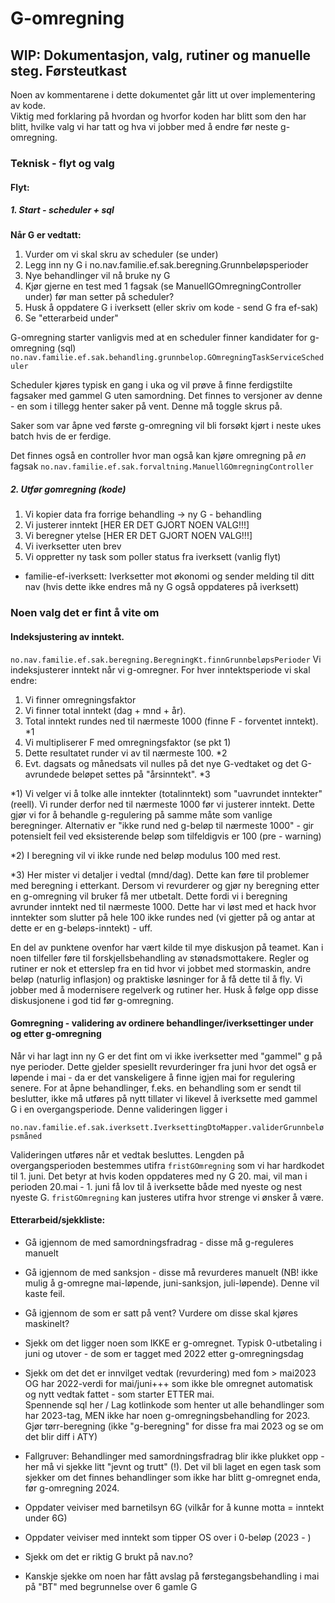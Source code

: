 # G-omregning 
## WIP: Dokumentasjon, valg, rutiner og manuelle steg. Førsteutkast 

Noen av kommentarene i dette dokumentet går litt ut over implementering av kode.  
Viktig med forklaring på hvordan og hvorfor koden har blitt som den har blitt, hvilke 
valg vi har tatt og hva vi jobber med å endre før neste g-omregning.   



### Teknisk - flyt og valg

#### Flyt: 

##### 1. Start - scheduler + sql

**Når G er vedtatt:** 
1. Vurder om vi skal skru av scheduler (se under) 
2. Legg inn ny G i no.nav.familie.ef.sak.beregning.Grunnbeløpsperioder
3. Nye behandlinger vil nå bruke ny G
4. Kjør gjerne en test med 1 fagsak (se ManuellGOmregningController under) før man setter på scheduler?
5. Husk å oppdatere G i iverksett (eller skriv om kode - send G fra ef-sak)
6. Se "etterarbeid under"

G-omregning starter vanligvis med at en scheduler finner kandidater for g-omregning (sql) 
`no.nav.familie.ef.sak.behandling.grunnbelop.GOmregningTaskServiceScheduler`

Scheduler kjøres typisk en gang i uka og vil prøve å finne ferdigstilte fagsaker med gammel G uten samordning.
Det finnes to versjoner av denne - en som i tillegg henter saker på vent. Denne må toggle skrus på. 

Saker som var åpne ved første g-omregning vil bli forsøkt kjørt i neste ukes batch hvis de er ferdige. 

Det finnes også en controller hvor man også kan kjøre omregning på _en_ fagsak
`no.nav.familie.ef.sak.forvaltning.ManuellGOmregningController`

##### 2. Utfør gomregning (kode)
1. Vi kopier data fra forrige behandling -> ny G - behandling
2. Vi justerer inntekt [HER ER DET GJORT NOEN VALG!!!]
3. Vi beregner ytelse [HER ER DET GJORT NOEN VALG!!!]
4. Vi iverksetter uten brev
5. Vi oppretter ny task som poller status fra iverksett (vanlig flyt)

* familie-ef-iverksett: Iverksetter mot økonomi og sender melding til ditt nav 
(hvis dette ikke endres må ny G også oppdateres på iverksett)

### Noen valg det er fint å vite om
#### Indeksjustering av inntekt.
`no.nav.familie.ef.sak.beregning.BeregningKt.finnGrunnbeløpsPerioder`
Vi indeksjusterer inntekt når vi g-omregner. For hver inntektsperiode vi skal endre:
1. Vi finner omregningsfaktor 
2. Vi finner total inntekt (dag + mnd + år). 
3. Total inntekt rundes ned til nærmeste 1000 (finne F - forventet inntekt). *1
4. Vi multipliserer F med omregningsfaktor (se pkt 1)
5. Dette resultatet runder vi av til nærmeste 100. *2
6. Evt. dagsats og månedsats vil nulles på det nye G-vedtaket og det G-avrundede beløpet settes på "årsinntekt". *3 

*1) Vi velger vi å tolke alle inntekter (totalinntekt) som "uavrundet inntekter" (reell).
Vi runder derfor ned til nærmeste 1000 før vi justerer inntekt.
Dette gjør vi for å behandle g-regulering på samme måte som vanlige beregninger.
Alternativ er "ikke rund ned g-beløp til nærmeste 1000" - gir potensielt feil ved
eksisterende beløp som tilfeldigvis er 100 (pre - warning)

*2) I beregning vil vi ikke runde ned beløp modulus 100 med rest. 

*3) Her mister vi detaljer i vedtal (mnd/dag). Dette kan føre til problemer med beregning i etterkant.
Dersom vi revurderer og gjør ny beregning etter en g-omregning vil bruker få mer utbetalt. Dette fordi vi i beregning avrunder inntekt ned til nærmeste 1000. 
Dette har vi løst med et hack hvor inntekter som slutter på hele 100 ikke rundes ned (vi gjetter på og antar at dette er en g-beløps-inntekt) - uff.

En del av punktene ovenfor har vært kilde til mye diskusjon på teamet. Kan i noen tilfeller føre til forskjellsbehandling av stønadsmottakere. 
Regler og rutiner er nok et etterslep fra en tid hvor vi jobbet med stormaskin, andre beløp (naturlig inflasjon) og praktiske løsninger for å få dette til å fly. 
Vi jobber med å modernisere regelverk og rutiner her. Husk å følge opp disse diskusjonene i god tid før g-omregning. 

#### Gomregning - validering av ordinere behandlinger/iverksettinger under og etter g-omregning

Når vi har lagt inn ny G er det fint om vi ikke iverksetter med "gammel" g på nye perioder. Dette gjelder spesiellt revurderinger fra juni hvor det også er løpende i mai - da er det vanskeligere å finne 
igjen mai for regulering senere. For at åpne behandlinger, f.eks. en behandling som er sendt til beslutter, ikke må utføres på nytt tillater vi likevel å iverksette med gammel G i en overgangsperiode. Denne valideringen ligger i

`no.nav.familie.ef.sak.iverksett.IverksettingDtoMapper.validerGrunnbeløpsmåned`

Valideringen utføres når et vedtak besluttes. Lengden på overgangsperioden bestemmes utifra `fristGOmregning` som vi har hardkodet til 1. juni. Det betyr at hvis koden oppdateres med ny G 20. mai, vil man i perioden 20.mai - 1. juni få lov til å iverksette både med nyeste og nest nyeste G. `fristGOmregning` kan justeres utifra hvor strenge vi ønsker å være.

#### Etterarbeid/sjekkliste:

* Gå igjennom de med samordningsfradrag - disse må g-reguleres manuelt

* Gå igjennom de med sanksjon - disse må revurderes manuelt 
(NB! ikke mulig å g-omregne mai-løpende, juni-sanksjon, juli-løpende). Denne vil kaste feil. 

* Gå igjennom de som er satt på vent? Vurdere om disse skal kjøres maskinelt? 

* Sjekk om det ligger noen som IKKE er g-omregnet. Typisk 0-utbetaling i juni og utover  - de som er tagget med 2022 etter g-omregningsdag

* Sjekk om det det er innvilget vedtak (revurdering) med fom > mai2023 OG har 2022-verdi for mai/juni+++ som ikke ble omregnet automatisk og nytt vedtak fattet - som starter ETTER mai.  
Spennende sql her / Lag kotlinkode som henter ut alle behandlinger som har 2023-tag, MEN ikke har noen g-omregningsbehandling for 2023. Gjør tørr-beregning (ikke "g-beregning" for disse fra mai 2023 og se om det blir diff i ATY)

* Fallgruver: Behandlinger med samordningsfradrag blir ikke plukket opp - her må vi sjekke litt "jevnt og trutt" (!). Det vil bli laget en egen task som sjekker om det finnes behandlinger som ikke har blitt g-omregnet enda, før g-omregning 2024.  

* Oppdater veiviser med barnetilsyn 6G (vilkår for å kunne motta = inntekt under 6G) 

* Oppdater veiviser med inntekt som tipper OS over i 0-beløp (2023 - )

* Sjekk om det er riktig G brukt på nav.no? 

* Kanskje sjekke om noen har fått avslag på førstegangsbehandling i mai på "BT" med begrunnelse over 6 gamle G 

